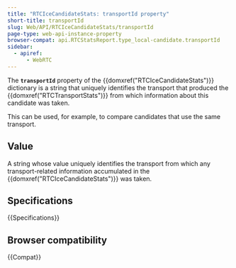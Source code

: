 ```yaml
---
title: "RTCIceCandidateStats: transportId property"
short-title: transportId
slug: Web/API/RTCIceCandidateStats/transportId
page-type: web-api-instance-property
browser-compat: api.RTCStatsReport.type_local-candidate.transportId
sidebar:
  - apiref:
      - WebRTC
---
```


The **`transportId`** property of the {{domxref("RTCIceCandidateStats")}} dictionary is a string that uniquely identifies the transport that produced the {{domxref("RTCTransportStats")}} from which information about this candidate was taken.

This can be used, for example, to compare candidates that use the same transport.

## Value

A string whose value uniquely identifies the transport from which any transport-related information accumulated in the {{domxref("RTCIceCandidateStats")}} was taken.

## Specifications

{{Specifications}}

## Browser compatibility

{{Compat}}
